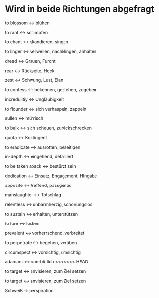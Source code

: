 # Wird in beide Richtungen abgefragt


 to blossom <-> blühen

 to rant <-> schimpfen

 to chant <-> skandieren, singen

<!--SR:!2024-09-14,1,230-->
 to linger <-> verweilen, nachklingen, anhalten

<!--SR:!2024-09-14,1,230-->
 dread <-> Grauen, Furcht

 rear <-> Rückseite, Heck

<!--SR:!2024-09-14,1,230-->
 zest <-> Schwung, Lust, Elan

<!--SR:!2024-09-14,1,230-->
 to confess <-> bekennen, gestehen, zugeben

 incredulitiy <-> Ungläubigkeit

<!--SR:!2024-09-14,1,230-->
 to flounder <-> sich verhaspeln, zappeln

<!--SR:!2024-09-14,1,230-->
 sullen <-> mürrisch

<!--SR:!2024-09-14,1,230-->
 to balk <-> sich scheuen, zurückschrecken

<!--SR:!2024-09-14,1,230-->
 quota <-> Kontingent

<!--SR:!2024-09-14,1,230-->
 to eradicate <-> ausrotten, beseitigen

 in-depth <-> eingehend, detailliert

<!--SR:!2024-09-14,1,230-->
 to be taken aback <-> bestürzt sein

<!--SR:!2024-09-14,1,230-->
 dedication <-> Einsatz, Engagement, HIngabe

<!--SR:!2024-09-14,1,230-->
 apposite <-> treffend, passgenau

 manslaughter <-> Totschlag
<!--SR:!2024-09-16,3,250!2000-01-01,1,250-->
 relentless <-> unbarmherzig, schonungslos

<!--SR:!2024-09-14,1,230-->
 to sustain <-> erhalten, unterstützen
<!--SR:!2024-09-16,3,250!2000-01-01,1,250-->
 to lure <-> locken
<!--SR:!2000-01-01,1,250!2024-09-16,3,250-->
 prevalent <-> vorherrschend, verbreitet

 to perpetrate <-> begehen, verüben

 circumspect <-> vorsichtig, umsichtig

 adamant <-> unerbittlich
<<<<<<< HEAD

<!--SR:!2024-09-14,1,230-->
 to target <-> anvisieren, zum Ziel setzen
 
<!--SR:!2000-01-01,1,250!2024-09-16,3,250-->

 to target <-> anvisieren, zum Ziel setzen 


Schweiß -> perspiration
<!--SR:!2024-09-14,1,230-->



